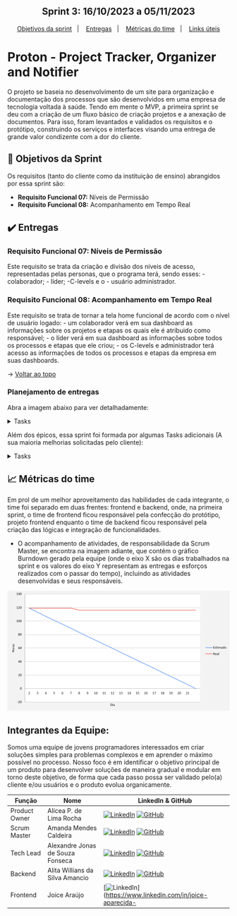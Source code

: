 <h2 align="center"> <span id="topo"></h2>

<h2 align="center"> Sprint 3: 16/10/2023 a 05/11/2023</h2>

<p align="center">
    <a href="#objetivos">Objetivos da sprint</a> &nbsp |&nbsp &nbsp
    <a href="#entregas">Entregas</a> &nbsp |&nbsp &nbsp
    <a href="#metricas">Métricas do time</a> &nbsp |&nbsp &nbsp
    <a href="#links">Links úteis</a>
</p>

# Proton - Project Tracker, Organizer and Notifier

<p>O projeto se baseia no desenvolvimento de um site para organização e documentação dos processos que são desenvolvidos em uma empresa de tecnologia voltada à saúde. Tendo em mente o MVP, a primeira sprint se deu com a criação de um fluxo básico de criação projetos e a anexação de documentos. Para isso, foram levantados e validados os requisitos e o protótipo, construindo os serviços e interfaces visando uma entrega de grande valor condizente com a dor do cliente.

<span id="objetivos">
    
## :dart: Objetivos da Sprint
Os requisitos (tanto do cliente como da instituição de ensino) abrangidos por essa sprint são:
- **Requisito Funcional 07:** Níveis de Permissão 
- **Requisito Funcional 08:** Acompanhamento em Tempo Real

<span id="entregas">
        
## :heavy_check_mark: Entregas

### Requisito Funcional 07: Níveis de Permissão

Este requisito se trata da criação e divisão dos níveis de acesso, representadas pelas personas, que o programa terá, sendo esses: - colaborador; - líder; -C-levels e o - usuário administrador. 

### Requisito Funcional 08: Acompanhamento em Tempo Real

Este requisito se trata de tornar a tela home funcional de acordo com o nível de usuário logado: - um colaborador verá em sua dashboard as informações sobre os projetos e etapas os quais ele é atribuido como responsável; - o líder verá em sua dashboard as informações sobre todos os processos e etapas que ele criou; - os C-levels e administrador terá acesso as informações de todos os processos e etapas da empresa em suas dashboards. 

    
→ [Voltar ao topo](#topo)


### Planejamento de entregas
Abra a imagem abaixo para ver detalhadamente:
<details>
   <summary>Tasks</summary>
    <img src="https://github.com/m-u-l-a-s/PROTON/blob/main/docs/sprint3.png">
    <br>
</details>

Além dos épicos, essa sprint foi formada por algumas Tasks adicionais (A sua maioria melhorias solicitadas pelo cliente):
<br> 
<details>
   <summary>Tasks</summary>
    <img src="https://github.com/m-u-l-a-s/PROTON/blob/main/docs/s3.1.png">
    <br>
    <img src="https://github.com/m-u-l-a-s/PROTON/blob/main/docs/s3.2.png">
    <br>
    <img src="https://github.com/m-u-l-a-s/PROTON/blob/main/docs/s3.3.png">
    <br>
    <img src="https://github.com/m-u-l-a-s/PROTON/blob/main/docs/s3.4.png">
    <br>
</details>

<span id="metricas">
    
## :chart_with_upwards_trend: Métricas do time
Em prol de um melhor aproveitamento das habilidades de cada integrante, o time foi separado em duas frentes: frontend e backend, onde, na primeira sprint, o time de frontend ficou responsável pela confecção do protótipo, projeto frontend enquanto o time de backend ficou responsável pela criação das lógicas e integração de funcionalidades. 
- O acompanhamento de atividades, de responsabilidade da Scrum Master, se encontra na imagem adiante, que contém o gráfico Burndown gerado pela equipe (onde o eixo X são os dias trabalhados na sprint e os valores do eixo Y representam as entregas e esforços realizados com o passar do tempo), incluindo as atividades desenvolvidas e seus responsáveis.
    
<div align="center">
    
![Burndown Chart](https://github.com/m-u-l-a-s/PROTON/blob/main/docs/burndownsprint3.png)
</div>
    
<span id="links">

## Integrantes da Equipe:
Somos uma equipe de jovens programadores interessados em criar soluções simples para problemas complexos e em aprender o máximo possível no processo.
Nosso foco é em identificar o objetivo principal de um produto para desenvolver soluções de maneira gradual e modular em torno deste objetivo, de forma que cada passo possa ser validado pelo(a) cliente e/ou usuários e o produto evolua organicamente.


| Função        | Nome                             | LinkedIn & GitHub                                                                                                                                                                                                                                                                                                           |
| ------------- | -------------------------------- | --------------------------------------------------------------------------------------------------------------------------------------------------------------------------------------------------------------------------------------------------------------------------------------------------------------------------- |
| Product Owner | Alícea P. de Lima Rocha          | [![LinkedIn](https://img.shields.io/badge/LinkedIn-blue?style=flat-square&logo=LinkedIn&logoColor=white)](https://www.linkedin.com/in/al%C3%ADcea-paula-de-lima-rocha-bab682157/) [![GitHub](https://img.shields.io/badge/GitHub-111217?style=flat-square&logo=GitHub&logoColor=white)](https://github.com/alicearocha)     |
| Scrum Master  | Amanda Mendes Caldeira           | [![LinkedIn](https://img.shields.io/badge/LinkedIn-blue?style=flat-square&logo=LinkedIn&logoColor=white)](https://www.linkedin.com/in/amanda-mendes-caldeira-b24389210/) [![GitHub](https://img.shields.io/badge/GitHub-111217?style=flat-square&logo=GitHub&logoColor=white)](https://github.com/AmendoaM)                 |
| Tech Lead     | Alexandre Jonas de Souza Fonseca | [![LinkedIn](https://img.shields.io/badge/LinkedIn-blue?style=flat-square&logo=LinkedIn&logoColor=white)](https://www.linkedin.com/in/alexandre-jonas-de-souza-fonseca-989920181/) [![GitHub](https://img.shields.io/badge/GitHub-111217?style=flat-square&logo=GitHub&logoColor=white)](https://github.com/AlexandreJonas) |
| Backend       | Alita Willians da Silva Amancio  | [![LinkedIn](https://img.shields.io/badge/LinkedIn-blue?style=flat-square&logo=LinkedIn&logoColor=white)](https://www.linkedin.com/in/alitaamancio/) [![GitHub](https://img.shields.io/badge/GitHub-111217?style=flat-square&logo=GitHub&logoColor=white)](https://github.com/AlitaAmancio)                                 |
| Frontend      | Joice Araújo                     | [![LinkedIn](https://img.shields.io/badge/LinkedIn-blue?style=flat-square&logo=LinkedIn&logoColor=white)](https://www.linkedin.com/in/joice-aparecida-